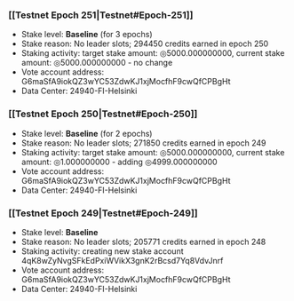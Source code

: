### [[Testnet Epoch 251|Testnet#Epoch-251]]
* Stake level: **Baseline** (for 3 epochs)
* Stake reason: No leader slots; 294450 credits earned in epoch 250
* Staking activity: target stake amount: ◎5000.000000000, current stake amount: ◎5000.000000000 - no change
* Vote account address: G6maSfA9iokQZ3wYC53ZdwKJ1xjMocfhF9cwQfCPBgHt
* Data Center: 24940-FI-Helsinki
### [[Testnet Epoch 250|Testnet#Epoch-250]]
* Stake level: **Baseline** (for 2 epochs)
* Stake reason: No leader slots; 271850 credits earned in epoch 249
* Staking activity: target stake amount: ◎5000.000000000, current stake amount: ◎1.000000000 - adding ◎4999.000000000
* Vote account address: G6maSfA9iokQZ3wYC53ZdwKJ1xjMocfhF9cwQfCPBgHt
* Data Center: 24940-FI-Helsinki
### [[Testnet Epoch 249|Testnet#Epoch-249]]
* Stake level: **Baseline**
* Stake reason: No leader slots; 205771 credits earned in epoch 248
* Staking activity: creating new stake account 4qK8wZyNvgSFkEdPxiWVikX3gnK2rBcsd7Yq8VdvJnrf
* Vote account address: G6maSfA9iokQZ3wYC53ZdwKJ1xjMocfhF9cwQfCPBgHt
* Data Center: 24940-FI-Helsinki